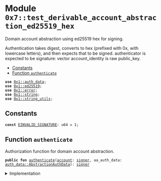 
<a id="0x7_test_derivable_account_abstraction_ed25519_hex"></a>

# Module `0x7::test_derivable_account_abstraction_ed25519_hex`

Domain account abstraction using ed25519 hex for signing.

Authentication takes digest, converts to hex (prefixed with 0x, with lowercase letters),
and then expects that to be signed.
authenticator is expected to be signature: vector<u8>
account_identity is raw public_key.


-  [Constants](#@Constants_0)
-  [Function `authenticate`](#0x7_test_derivable_account_abstraction_ed25519_hex_authenticate)


<pre><code><b>use</b> <a href="../../aptos-framework/doc/auth_data.md#0x1_auth_data">0x1::auth_data</a>;
<b>use</b> <a href="../../aptos-framework/../aptos-stdlib/doc/ed25519.md#0x1_ed25519">0x1::ed25519</a>;
<b>use</b> <a href="../../aptos-framework/../aptos-stdlib/../move-stdlib/doc/error.md#0x1_error">0x1::error</a>;
<b>use</b> <a href="../../aptos-framework/../aptos-stdlib/../move-stdlib/doc/string.md#0x1_string">0x1::string</a>;
<b>use</b> <a href="../../aptos-framework/../aptos-stdlib/doc/string_utils.md#0x1_string_utils">0x1::string_utils</a>;
</code></pre>



<a id="@Constants_0"></a>

## Constants


<a id="0x7_test_derivable_account_abstraction_ed25519_hex_EINVALID_SIGNATURE"></a>



<pre><code><b>const</b> <a href="test_derivable_account_abstraction_ed25519_hex.md#0x7_test_derivable_account_abstraction_ed25519_hex_EINVALID_SIGNATURE">EINVALID_SIGNATURE</a>: u64 = 1;
</code></pre>



<a id="0x7_test_derivable_account_abstraction_ed25519_hex_authenticate"></a>

## Function `authenticate`

Authorization function for domain account abstraction.


<pre><code><b>public</b> <b>fun</b> <a href="test_derivable_account_abstraction_ed25519_hex.md#0x7_test_derivable_account_abstraction_ed25519_hex_authenticate">authenticate</a>(<a href="../../aptos-framework/doc/account.md#0x1_account">account</a>: <a href="../../aptos-framework/../aptos-stdlib/../move-stdlib/doc/signer.md#0x1_signer">signer</a>, aa_auth_data: <a href="../../aptos-framework/doc/auth_data.md#0x1_auth_data_AbstractionAuthData">auth_data::AbstractionAuthData</a>): <a href="../../aptos-framework/../aptos-stdlib/../move-stdlib/doc/signer.md#0x1_signer">signer</a>
</code></pre>



<details>
<summary>Implementation</summary>


<pre><code><b>public</b> <b>fun</b> <a href="test_derivable_account_abstraction_ed25519_hex.md#0x7_test_derivable_account_abstraction_ed25519_hex_authenticate">authenticate</a>(<a href="../../aptos-framework/doc/account.md#0x1_account">account</a>: <a href="../../aptos-framework/../aptos-stdlib/../move-stdlib/doc/signer.md#0x1_signer">signer</a>, aa_auth_data: AbstractionAuthData): <a href="../../aptos-framework/../aptos-stdlib/../move-stdlib/doc/signer.md#0x1_signer">signer</a> {
    <b>let</b> hex_digest = <a href="../../aptos-framework/../aptos-stdlib/doc/string_utils.md#0x1_string_utils_to_string">string_utils::to_string</a>(aa_auth_data.digest());

    <b>let</b> public_key = new_unvalidated_public_key_from_bytes(*aa_auth_data.derivable_abstract_public_key());
    <b>let</b> signature = new_signature_from_bytes(*aa_auth_data.derivable_abstract_signature());
    <b>assert</b>!(
        <a href="../../aptos-framework/../aptos-stdlib/doc/ed25519.md#0x1_ed25519_signature_verify_strict">ed25519::signature_verify_strict</a>(
            &signature,
            &public_key,
            *hex_digest.bytes(),
        ),
        <a href="../../aptos-framework/../aptos-stdlib/../move-stdlib/doc/error.md#0x1_error_permission_denied">error::permission_denied</a>(<a href="test_derivable_account_abstraction_ed25519_hex.md#0x7_test_derivable_account_abstraction_ed25519_hex_EINVALID_SIGNATURE">EINVALID_SIGNATURE</a>)
    );

    <a href="../../aptos-framework/doc/account.md#0x1_account">account</a>
}
</code></pre>



</details>


[move-book]: https://aptos.dev/move/book/SUMMARY
